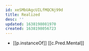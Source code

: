 ```yaml
---
id: xeSMbUAgcUILfMQCNj99d
title: Realized
desc: ''
updated: 1638198081970
created: 1638198056723
---
```


- [[p.instanceOf]] [[c.Pred.Mental]]
